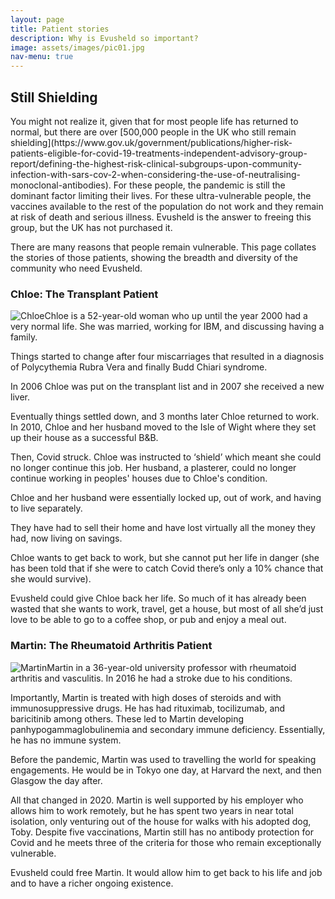 ```yaml
---
layout: page
title: Patient stories
description: Why is Evusheld so important?
image: assets/images/pic01.jpg
nav-menu: true
---
```


<h2>Still Shielding</h2>
<p>You might not realize it, given that for most people life has returned to normal, but there are over [500,000 people in the UK who still remain shielding](https://www.gov.uk/government/publications/higher-risk-patients-eligible-for-covid-19-treatments-independent-advisory-group-report/defining-the-highest-risk-clinical-subgroups-upon-community-infection-with-sars-cov-2-when-considering-the-use-of-neutralising-monoclonal-antibodies). For these people, the pandemic is still the dominant factor limiting their lives. For these ultra-vulnerable people, the vaccines available to the rest of the population do not work and they remain at risk of death and serious illness. Evusheld is the answer to freeing this group, but the UK has not purchased it.<p>

<p>There are many reasons that people remain vulnerable. This page collates the stories of those patients, showing the breadth and diversity of the community who need Evusheld.</p>

<h3>Chloe: The Transplant Patient</h3>
<p><span class="image left"><img src="{% link assets/images/chloe.jpg %}" alt="Chloe" /></span>Chloe is a 52-year-old woman who up until the year 2000 had a very normal life. She was married, working for IBM, and discussing having a family.</p>

<p>Things started to change after four miscarriages that resulted in a diagnosis of Polycythemia Rubra Vera and finally Budd Chiari syndrome.</p>

<p>In 2006 Chloe was put on the transplant list and in 2007 she received a new liver.</p>

<p>Eventually things settled down, and 3 months later Chloe returned to work. In 2010, Chloe and her husband moved to the Isle of Wight where they set up their house as a successful B&B.</p>

<p>Then, Covid struck. Chloe was instructed to ‘shield’ which meant she could no longer continue this job. Her husband, a plasterer, could no longer continue working in peoples' houses due to Chloe's condition.</p>

<p>Chloe and her husband were essentially locked up, out of work, and having to live separately.</p>

<p>They have had to sell their home and have lost virtually all the money they had, now living on savings.</p>

<p>Chloe wants to get back to work, but she cannot put her life in danger (she has been told that if she were to catch Covid there’s only a 10% chance that she would survive).</p>

<p>Evusheld could give Chloe back her life. So much of it has already been wasted that she wants to work, travel, get a house, but most of all she’d just love to be able to go to a coffee shop, or pub and enjoy a meal out.</p>

<h3>Martin: The Rheumatoid Arthritis Patient</h3>
<p><span class="image left"><img src="{% link assets/images/martin.jpg %}" alt="Martin" />Martin in a 36-year-old university professor with rheumatoid arthritis and vasculitis. In 2016 he had a stroke due to his conditions.</p>

<p>Importantly, Martin is treated with high doses of steroids and with immunosuppressive drugs. He has had rituximab, tocilizumab, and baricitinib among others. These led to Martin developing panhypogammaglobulinemia and secondary immune deficiency. Essentially, he has no immune system.</p>

<p>Before the pandemic, Martin was used to travelling the world for speaking engagements. He would be in Tokyo one day, at Harvard the next, and then Glasgow the day after.</p>

<p>All that changed in 2020. Martin is well supported by his employer who allows him to work remotely, but he has spent two years in near total isolation, only venturing out of the house for walks with his adopted dog, Toby. Despite five vaccinations, Martin still has no antibody protection for Covid and he meets three of the criteria for those who remain exceptionally vulnerable.</p>

<p>Evusheld could free Martin. It would allow him to get back to his life and job and to have a richer ongoing existence.</p>
